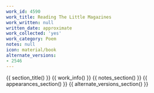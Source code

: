 ```yaml
---
work_id: 4590
work_title: Reading The Little Magazines
work_written: null
written_date: approximate
work_collected: 'yes'
work_category: Poem
notes: null
icon: material/book
alternate_versions:
- 2546
---
```


{{ section_title() }}
{{ work_info() }}
{{ notes_section() }}
{{ appearances_section() }}
{{ alternate_versions_section() }}